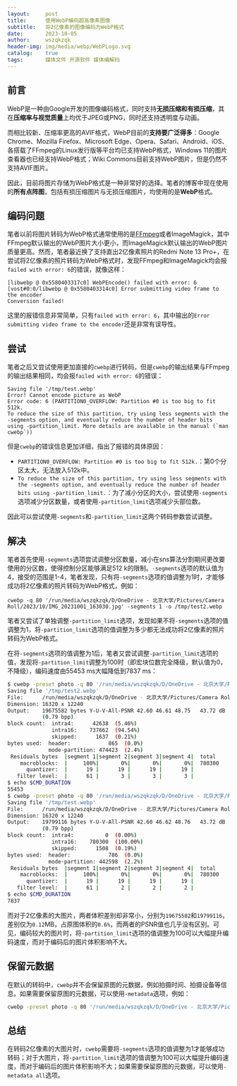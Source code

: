 ```yaml
---
layout:     post
title:      使用WebP编码超高像素图像
subtitle:   将2亿像素的图像编码为WebP格式
date:       2023-10-05
author:     wszqkzqk
header-img: img/media/webp/WebPLogo.svg
catalog:    true
tags:       媒体文件 开源软件 媒体编解码
---
```


## 前言

WebP是一种由Google开发的图像编码格式，同时支持**无损压缩和有损压缩**，其在**压缩率与视觉质量**上均优于JPEG或PNG，同时还支持透明度与动画。

而相比较新、压缩率更高的AVIF格式，WebP目前的**支持要广泛得多**：Google Chrome、Mozilla Firefox、Microsoft Edge、Opera、Safari、Android、iOS、各搭载了FFmpeg的Linux发行版等平台均已支持WebP格式，Windows 11的图片查看器也已经支持WebP格式；Wiki Commons目前支持WebP图片，但是仍然不支持AVIF图片。

因此，目前将图片存储为WebP格式是一种非常好的选择。笔者的博客中现在使用的**所有点阵图**，包括有损压缩图片与无损压缩图片，均使用的是**WebP**格式。

## 编码问题

笔者以前将图片转码为WebP格式通常使用的是[FFmpeg](https://ffmpeg.org/)或者ImageMagick，其中FFmpeg默认输出的WebP图片大小更小，而ImageMagick默认输出的WebP图片质量更高。然而，笔者最近换了支持直出2亿像素照片的Redmi Note 13 Pro+，在尝试将2亿像素的照片转码为WebP格式时，发现FFmpeg和ImageMagick均会报`failed with error: 6`的错误，就像这样：

```
[libwebp @ 0x5580403317c0] WebPEncode() failed with error: 6
[vost#0:0/libwebp @ 0x5580403314c0] Error submitting video frame to the encoder
Conversion failed!
```

这里的报错信息非常简单，只有`failed with error: 6`，其中输出的`Error submitting video frame to the encoder`还是非常有误导性。

## 尝试

笔者之后又尝试使用更加直接的`cwebp`进行转码，但是`cwebp`的输出结果与FFmpeg的输出结果相同，均会报`failed with error: 6`的错误：

```
Saving file '/tmp/test.webp'
Error! Cannot encode picture as WebP
Error code: 6 (PARTITION0_OVERFLOW: Partition #0 is too big to fit 512k.
To reduce the size of this partition, try using less segments with the -segments option, and eventually reduce the number of header bits using -partition_limit. More details are available in the manual (`man cwebp`))
```

但是`cwebp`的错误信息更加详细，指出了报错的具体原因：

* `PARTITION0_OVERFLOW: Partition #0 is too big to fit 512k.`：第0个分区太大，无法放入512k中。
* `To reduce the size of this partition, try using less segments with the -segments option, and eventually reduce the number of header bits using -partition_limit.`：为了减小分区的大小，尝试使用`-segments`选项减少分区数量，或者使用`-partition_limit`选项减少头部位数。

因此可以尝试使用`-segments`和`-partition_limit`这两个转码参数尝试调整。

## 解决

笔者首先使用`-segments`选项尝试调整分区数量，减小在sns算法分割期间更改要使用的分区数，使得控制分区能够满足512 k的限制。`-segments`选项的默认值为4，接受的范围是1-4，笔者发现，只有将`-segments`选项的值调整为1时，才能够成功将2亿像素的照片转码为WebP格式，例如：

```
cwebp -q 80 '/run/media/wszqkzqk/D/OneDrive - 北京大学/Pictures/Camera Roll/2023/10/IMG_20231001_163030.jpg' -segments 1 -o /tmp/test2.webp
```

笔者又尝试了单独调整`-partition_limit`选项，发现如果不将`-segments`选项的值调整为1，将`-partition_limit`选项的值调整为多少都无法成功将2亿像素的照片转码为WebP格式。

在将`-segments`选项的值调整为1后，笔者又尝试调整`-partition_limit`选项的值，发现将`-partition_limit`调整为100时（即宏块位数完全降级，默认值为0，不降级），编码速度由55453 ms大幅降低到7837 ms：

```bash
$ cwebp -preset photo -q 80 '/run/media/wszqkzqk/D/OneDrive - 北京大学/Pictures/Camera Roll/2023/10/IMG_20231001_163030.jpg' -segments 1 -o /tmp/test2.webp
Saving file '/tmp/test2.webp'
File:      /run/media/wszqkzqk/D/OneDrive - 北京大学/Pictures/Camera Roll/2023/10/IMG_20231001_163030.jpg
Dimension: 16320 x 12240
Output:    19675582 bytes Y-U-V-All-PSNR 42.60 46.61 48.75   43.72 dB
           (0.79 bpp)
block count:  intra4:      42638  (5.46%)
              intra16:    737662  (94.54%)
              skipped:      1637  (0.21%)
bytes used:  header:            865  (0.0%)
             mode-partition: 474423  (2.4%)
 Residuals bytes  |segment 1|segment 2|segment 3|segment 4|  total
    macroblocks:  |     100%|       0%|       0%|       0%|  780300
      quantizer:  |      19 |      19 |      19 |      19 |
   filter level:  |      61 |       3 |       3 |       3 |
$ echo $CMD_DURATION
55453
$ cwebp -preset photo -q 80 '/run/media/wszqkzqk/D/OneDrive - 北京大学/Pictures/Camera Roll/2023/10/IMG_20231001_163030.jpg' -partition_limit 100 -segments 1 -o /tmp/test.webp
Saving file '/tmp/test.webp'
File:      /run/media/wszqkzqk/D/OneDrive - 北京大学/Pictures/Camera Roll/2023/10/IMG_20231001_163030.jpg
Dimension: 16320 x 12240
Output:    19799116 bytes Y-U-V-All-PSNR 42.60 46.62 48.76   43.72 dB
           (0.79 bpp)
block count:  intra4:          0  (0.00%)
              intra16:    780300  (100.00%)
              skipped:      1508  (0.19%)
bytes used:  header:            786  (0.0%)
             mode-partition: 442598  (2.2%)
 Residuals bytes  |segment 1|segment 2|segment 3|segment 4|  total
    macroblocks:  |     100%|       0%|       0%|       0%|  780300
      quantizer:  |      19 |      19 |      19 |      19 |
   filter level:  |      61 |       2 |       2 |       2 |
$ echo $CMD_DURATION
7837
```

而对于2亿像素的大图片，两者体积差别却非常小，分别为`19675582`和`19799116`，差别仅为`0.12`MB，占原图体积的`0.6%`，而两者的PSNR值也几乎没有区别。可见，编码较大的图片时，将`-partition_limit`选项的值调整为100可以大幅提升编码速度，而对于编码后的图片体积影响不大。

## 保留元数据

在默认的转码中，`cwebp`并不会保留原图的元数据，例如拍摄时间、拍摄设备等信息。如果需要保留原图的元数据，可以使用`-metadata`选项，例如：

```bash
cwebp -preset photo -q 80 '/run/media/wszqkzqk/D/OneDrive - 北京大学/Pictures/Camera Roll/2023/10/IMG_20231001_163030.jpg' -metadata all -segments 1 -o /tmp/test.webp
```

## 总结

在转码2亿像素的大图片时，`cwebp`需要将`-segments`选项的值调整为1才能够成功转码；对于大图片，将`-partition_limit`选项的值调整为100可以大幅提升编码速度，而对于编码后的图片体积影响不大；如果需要保留原图的元数据，可以使用`-metadata all`选项。